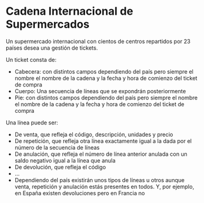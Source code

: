 # Cadena Internacional de Supermercados

Un supermercado internacional con cientos de centros repartidos por 23 países desea una gestión de tickets. 

Un ticket consta de:

* Cabecera: con distintos campos dependiendo del país pero siempre el nombre el nombre de la cadena y la fecha y hora 
de comienzo del ticket de compra
* Cuerpo:  Una secuencia de líneas que se expondrán posteriormente
* Pie: con distintos campos dependiendo del país pero siempre el nombre el nombre de la cadena y la fecha y hora de 
comienzo del ticket de compra

Una línea puede ser:

* De venta, que refleja el código, descripción, unidades y 
precio
* De repetición, que refleja otra línea exactamente igual a la 
dada por el número de la secuencia de líneas
* De anulación, que refleja el número de línea anterior 
anulada con un saldo negativo igual a la línea que anula
* De devolución, que refleja el código
* …
* Dependiendo del país existirán unos tipos de líneas u otros 
aunque venta, repetición y anulación estás presentes en 
todos. Y, por ejemplo, en España existen devoluciones pero 
en Francia no




